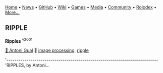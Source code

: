 [Home](https://qb64.com) • [News](news.md) • [GitHub](github.md) • [Wiki](wiki.md) • [Games](games.md) • [Media](media.md) • [Community](community.md) • [Rolodex](rolodex.md) • [More...](more.md)

## RIPPLE

**[Ripples](ripples/index)** <sup>v2001</sup>

[🐝 Antoni Gual](antoni-gual) 🔗 [image processing](image-processing), [ripple](ripple)

'---------------------------------------------------------------------------- 'RIPPLES, by Antoni...
